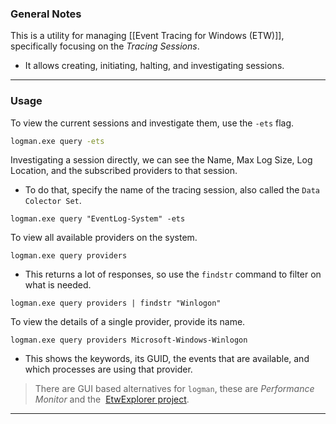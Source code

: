### General Notes

This is a utility for managing [[Event Tracing for Windows (ETW)]], specifically focusing on the *Tracing Sessions*.
- It allows creating, initiating, halting, and investigating sessions.

---
### Usage

To view the current sessions and investigate them, use the `-ets` flag.
```cmd
logman.exe query -ets
```

Investigating a session directly, we can see the Name, Max Log Size, Log Location, and the subscribed providers to that session.
- To do that, specify the name of the tracing session, also called the `Data Colector Set`.
```CMD
logman.exe query "EventLog-System" -ets
```

To view all available providers on the system.
```CMD
logman.exe query providers
```
- This returns a lot of responses, so use the `findstr` command to filter on what is needed.
```
logman.exe query providers | findstr "Winlogon"
```

To view the details of a single provider, provide its name.
```
logman.exe query providers Microsoft-Windows-Winlogon
```
- This shows the keywords, its GUID, the events that are available, and which processes are using that provider.

> There are GUI based alternatives for `logman`,  these are *Performance Monitor* and the  [EtwExplorer project](https://github.com/zodiacon/EtwExplorer).

---
